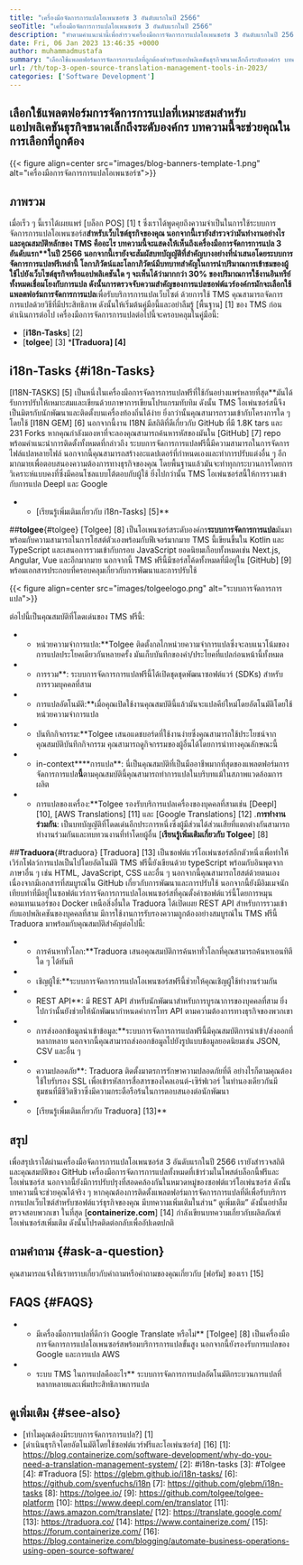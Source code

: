 ```yaml
---
title: "เครื่องมือจัดการการแปลโอเพนซอร์ซ 3 อันดับแรกในปี 2566" 
seoTitle: "เครื่องมือจัดการการแปลโอเพนซอร์ซ 3 อันดับแรกในปี 2566" 
description: "ทำตามคำแนะนำนี้เพื่อสำรวจเครื่องมือการจัดการการแปลโอเพนซอร์ซ 3 อันดับแรกในปี 2566 ทั้ง 3 TMS นั้นฟรีและมีคุณสมบัติมากมายในการจัดการการแปล" 
date: Fri, 06 Jan 2023 13:46:35 +0000
author: muhammadmustafa
summary: "เลือกใช้แพลตฟอร์มการจัดการการแปลที่ถูกต้องสำหรับแอปพลิเคชันธุรกิจขนาดเล็กถึงระดับองค์กร บทความนี้จะช่วยคุณในการเลือกที่ถูกต้อง" 
url: /th/top-3-open-source-translation-management-tools-in-2023/
categories: ['Software Development']
---
```


## เลือกใช้แพลตฟอร์มการจัดการการแปลที่เหมาะสมสำหรับแอปพลิเคชันธุรกิจขนาดเล็กถึงระดับองค์กร บทความนี้จะช่วยคุณในการเลือกที่ถูกต้อง

{{< figure align=center src="images/blog-banners-template-1.png" alt="เครื่องมือการจัดการการแปลโอเพนซอร์ซ">}}


## ภาพรวม
เมื่อเร็ว ๆ นี้เราได้เผยแพร่ [บล็อก POS] [1] t ซึ่งเราได้พูดคุยถึงความจำเป็นในการใช้ระบบการจัดการการแปลโอเพนซอร์ส****สำหรับเว็บไซต์ธุรกิจของคุณ นอกจากนี้เรายังสำรวจว่ามันทำงานอย่างไรและคุณสมบัติหลักของ TMS คืออะไร บทความนี้จะแสดงให้เห็นถึงเครื่องมือการจัดการการแปล 3 อันดับแรก**ในปี 2566 นอกจากนี้เรายังจะสัมผัสบทบัญญัติที่สำคัญบางอย่างที่นำเสนอโดยระบบการจัดการการแปลฟรีเหล่านี้
โลกาภิวัตน์และโลกาภิวัตน์มีบทบาทสำคัญในการนำปริมาณการเข้าชมของผู้ใช้ไปยังเว็บไซต์ธุรกิจหรือแอปพลิเคชันใด ๆ จะเห็นได้ว่ามากกว่า 30% ของปริมาณการใช้งานอินทรีย์ทั้งหมดเชื่อมโยงกับการแปล ดังนั้นการตรวจจับความสำคัญของการแปลซอฟต์แวร์องค์กรมักจะเลือกใช้แพลตฟอร์มการจัดการการแปล****เพื่อรับบริการการแปลเว็บไซต์ ด้วยการใช้ TMS คุณสามารถจัดการการแปลด้วยวิธีที่มีประสิทธิภาพ ดังนั้นให้เริ่มต้นคู่มือนี้และอย่าลืมรู้ [พื้นฐาน] [1] ของ TMS ก่อนดำเนินการต่อไป
เครื่องมือการจัดการการแปลต่อไปนี้จะครอบคลุมในคู่มือนี้:
* [**i18n-Tasks**] [2]
* [**tolgee**] [3]
***[Traduora] [4]**

## i18n-Tasks {#i18n-Tasks}
[I18N-TASKS] [5] เป็นหนึ่งในเครื่องมือการจัดการการแปลฟรีที่ใช้กันอย่างแพร่หลายที่สุด**มันได้รับการปรับให้เหมาะสมและเขียนด้วยภาษาการเขียนโปรแกรมทับทิม ดังนั้น TMS โอเพ่นซอร์สนี้จึงเป็นมิตรกับนักพัฒนาและติดตั้งบนเครื่องท้องถิ่นได้ง่าย ยิ่งกว่านั้นคุณสามารถรวมเข้ากับโครงการใด ๆ โดยใช้ [I18N GEM] [6] นอกจากนี้งาน I18N มีสถิติที่ดีเกี่ยวกับ GitHub ที่มี 1.8K tars และ 231 Forks
หากคุณกำลังมองหาที่จะลองคุณสามารถค้นหารหัสของมันใน [GitHub] [7] repo พร้อมคำแนะนำการติดตั้งทั้งหมดที่กล่าวถึง ระบบการจัดการการแปลฟรีนี้มีความสามารถในการจัดการไฟล์แปลหลายไฟล์ นอกจากนี้คุณสามารถสร้างอะแดปเตอร์ที่กำหนดเองและทำการปรับแต่งอื่น ๆ อีกมากมายเพื่อตอบสนองความต้องการทางธุรกิจของคุณ โดยพื้นฐานแล้วมันจะทำทุกกระบวนการโดยการวิเคราะห์แบบคงที่ซึ่งมีคอนโซลแบบโต้ตอบกับผู้ใช้ ยิ่งไปกว่านั้น TMS โอเพ่นซอร์สนี้ให้การรวมเข้ากับการแปล Deepl และ Google
* * [เรียนรู้เพิ่มเติมเกี่ยวกับ i18n-Tasks] [5]**

##**tolgee**{#tolgee}
[Tolgee] [8] เป็นโอเพนซอร์สระดับองค์กร**ระบบการจัดการการแปล**มันมาพร้อมกับความสามารถในการโฮสต์ตัวเองพร้อมกับฟีเจอร์มากมาย TMS นี้เขียนขึ้นใน Kotlin และ TypeScript และเสนอการรวมเข้ากับกรอบ JavaScript ยอดนิยมเกือบทั้งหมดเช่น Next.js, Angular, Vue และอีกมากมาย นอกจากนี้ TMS ฟรีนี้มีซอร์สโค้ดทั้งหมดที่มีอยู่ใน [GitHub] [9] พร้อมเอกสารประกอบที่ครอบคลุมเกี่ยวกับการพัฒนาและการปรับใช้

{{< figure align=center src="images/tolgeelogo.png" alt="ระบบการจัดการการแปล">}}

ต่อไปนี้เป็นคุณสมบัติที่โดดเด่นของ TMS ฟรีนี้:
* * หน่วยความจำการแปล:**Tolgee ติดตั้งกลไกหน่วยความจำการแปลซึ่งจะลบแนวโน้มของการแปลประโยคเดียวกันหลายครั้ง มันเก็บบันทึกของคำ/ประโยคที่แปลก่อนหน้านี้ทั้งหมด
* * การรวม**: ระบบการจัดการการแปลฟรีนี้ได้เปิดชุดชุดพัฒนาซอฟต์แวร์ (SDKs) สำหรับการรวมบุคคลที่สาม
* * การแปลอัตโนมัติ:**เมื่อคุณเปิดใช้งานคุณสมบัตินี้แล้วมันจะแปลคีย์ใหม่โดยอัตโนมัติโดยใช้หน่วยความจำการแปล
* * บันทึกกิจกรรม:**Tolgee เสนอแดชบอร์ดที่ใช้งานง่ายซึ่งคุณสามารถใช้ประโยชน์จากคุณสมบัติบันทึกกิจกรรม คุณสามารถดูกิจกรรมของผู้อื่นได้โดยการนำทางคุณลักษณะนี้
* * in-context****การแปล**: นี่เป็นคุณสมบัติที่เป็นมืออาชีพมากที่สุดของแพลตฟอร์มการจัดการการแปล**นี้**ตามคุณสมบัตินี้คุณสามารถทำการแปลในบริบทแม้ในสภาพแวดล้อมการผลิต
* * การแปลของเครื่อง:**Tolgee รองรับบริการแปลเครื่องของบุคคลที่สามเช่น [Deepl] [10], [AWS Translations] [11] และ [Google Translations] [12]
.**การทำงานร่วมกัน**: เป็นบทบัญญัติที่โดดเด่นอีกประการหนึ่งซึ่งผู้มีส่วนได้ส่วนเสียที่แตกต่างกันสามารถทำงานร่วมกันและทบทวนงานที่ทำโดยผู้อื่น
[**เรียนรู้เพิ่มเติมเกี่ยวกับ Tolgee**] [8]

##**Traduora**{#traduora}
[Traduora] [13] เป็นซอฟต์แวร์โอเพ่นซอร์สอีกตัวหนึ่งเพื่อทำให้เวิร์กโฟลว์การแปลเป็นไปโดยอัตโนมัติ TMS ฟรีนี้ยังเขียนด้วย typeScript พร้อมกับอินพุตจากภาษาอื่น ๆ เช่น HTML, JavaScript, CSS และอื่น ๆ นอกจากนี้คุณสามารถโฮสต์ด้วยตนเองเนื่องจากมีเอกสารที่สมบูรณ์ใน GitHub เกี่ยวกับการพัฒนาและการปรับใช้ นอกจากนี้ยังมีอิมเมจนักเทียบท่าที่มีอยู่ในซอฟต์แวร์การจัดการการแปลโอเพนซอร์สที่คุณตั้งค่าซอฟต์แวร์นี้โดยการหมุนคอนเทนเนอร์ของ Docker
เหนือสิ่งอื่นใด Traduora ได้เปิดเผย REST API สำหรับการรวมเข้ากับแอปพลิเคชันของบุคคลที่สาม มีการใช้งานการรับรองความถูกต้องอย่างสมบูรณ์ใน TMS ฟรีนี้
Traduora มาพร้อมกับคุณสมบัติสำคัญต่อไปนี้:
* * การค้นหาทั่วโลก:**Traduora เสนอคุณสมบัติการค้นหาทั่วโลกที่คุณสามารถค้นหาเอนทิตีใด ๆ ได้ทันที
* * เชิญผู้ใช้:**ระบบการจัดการการแปลโอเพนซอร์สฟรีนี้ช่วยให้คุณเชิญผู้ใช้ทำงานร่วมกัน
* * REST API**: มี REST API สำหรับนักพัฒนาสำหรับการบูรณาการของบุคคลที่สาม ยิ่งไปกว่านั้นยังช่วยให้นักพัฒนากำหนดค่าการโทร API ตามความต้องการทางธุรกิจของพวกเขา
* * การส่งออกข้อมูลนำเข้าข้อมูล:**ระบบการจัดการการแปลฟรีนี้มีคุณสมบัติการนำเข้า/ส่งออกที่หลากหลาย นอกจากนี้คุณสามารถส่งออกข้อมูลไปยังรูปแบบข้อมูลยอดนิยมเช่น JSON, CSV และอื่น ๆ
* * ความปลอดภัย**: Traduora ติดตั้งมาตรการรักษาความปลอดภัยที่ดี อย่างไรก็ตามคุณต้องใช้ใบรับรอง SSL เพื่อเข้ารหัสการสื่อสารของไคลเอนต์-เซิร์ฟเวอร์
ในทำนองเดียวกันมีชุมชนที่มีชีวิตชีวาซึ่งมีความกระตือรือร้นในการตอบสนองต่อนักพัฒนา
* * [เรียนรู้เพิ่มเติมเกี่ยวกับ Traduora] [13]**

## สรุป
เพื่อสรุปเราได้ผ่านเครื่องมือจัดการการแปลโอเพนซอร์ส 3 อันดับแรกในปี 2566 เรายังสำรวจสถิติและคุณสมบัติของ GitHub เครื่องมือการจัดการการแปลทั้งหมดที่เข้าร่วมในโพสต์บล็อกนี้ฟรีและโอเพ่นซอร์ส นอกจากนี้ยังมีการปรับปรุงที่สอดคล้องกันในหมวดหมู่ของซอฟต์แวร์โอเพ่นซอร์ส ดังนั้นบทความนี้จะช่วยคุณได้จริง ๆ หากคุณต้องการติดตั้งแพลตฟอร์มการจัดการการแปลที่ดีเพื่อรับบริการการแปลเว็บไซต์สำหรับซอฟต์แวร์ธุรกิจของคุณ มีบทความเพิ่มเติมในส่วน“ ดูเพิ่มเติม” ดังนั้นอย่าลืมตรวจสอบพวกเขา
ในที่สุด [**containerize.com**] [14] กำลังเขียนบทความเกี่ยวกับผลิตภัณฑ์โอเพ่นซอร์สเพิ่มเติม ดังนั้นโปรดติดต่อกลับเพื่ออัปเดตปกติ

## ถามคำถาม {#ask-a-question}
คุณสามารถแจ้งให้เราทราบเกี่ยวกับคำถามหรือคำถามของคุณเกี่ยวกับ [ฟอรัม] ของเรา [15]

## FAQS {#FAQS}
* * มีเครื่องมือการแปลที่ดีกว่า Google Translate หรือไม่**
[Tolgee] [8] เป็นเครื่องมือการจัดการการแปลโอเพนซอร์สพร้อมบริการการแปลขั้นสูง นอกจากนี้ยังรองรับการแปลของ Google และการแปล AWS
* * ระบบ TMS ในการแปลคืออะไร**
ระบบการจัดการการแปลอัตโนมัติกระบวนการแปลที่หลากหลายและเพิ่มประสิทธิภาพการแปล

## ดูเพิ่มเติม {#see-also}
  * [ทำไมคุณต้องมีระบบการจัดการการแปล?] [1]
  * [ดำเนินธุรกิจโดยอัตโนมัติโดยใช้ซอฟต์แวร์ฟรีและโอเพ่นซอร์ส] [16]
[1]: https://blog.containerize.com/software-development/why-do-you-need-a-translation-management-system/
[2]: #i18n-tasks
[3]: #Tolgee
[4]: #Traduora
[5]: https://glebm.github.io/i18n-tasks/
[6]: https://github.com/svenfuchs/i18n
[7]: https://github.com/glebm/i18n-tasks
[8]: https://tolgee.io/
[9]: https://github.com/tolgee/tolgee-platform
[10]: https://www.deepl.com/en/translator
[11]: https://aws.amazon.com/translate/
[12]: https://translate.google.com/
[13]: https://traduora.co/
[14]: https://www.containerize.com/
[15]: https://forum.containerize.com/
[16]: https://blog.containerize.com/blogging/automate-business-operations-using-open-source-software/
